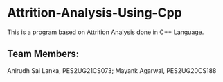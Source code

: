 # Attrition-Analysis-Using-Cpp
This is a program based on Attrition Analysis done in C++ Language.

## Team Members:
Anirudh Sai Lanka, PES2UG21CS073;
Mayank Agarwal, PES2UG20CS188
